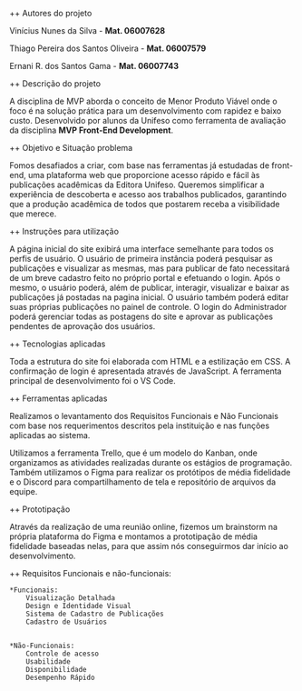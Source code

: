 ++ Autores do projeto

Vinícius Nunes da Silva - **Mat. 06007628**

Thiago Pereira dos Santos Oliveira - **Mat. 06007579**

Ernani R. dos Santos Gama - **Mat. 06007743**

++ Descrição do projeto

A disciplina de MVP aborda o conceito de Menor Produto Viável onde o foco é na solução prática para um desenvolvimento com rapidez e baixo custo. Desenvolvido por alunos da Unifeso como ferramenta de avaliação da disciplina **MVP Front-End Development**.

++ Objetivo e Situação problema

Fomos desafiados a criar, com base nas ferramentas já estudadas de front-end, uma plataforma web que proporcione acesso rápido e fácil às publicações acadêmicas da Editora Unifeso. Queremos simplificar a experiência de descoberta e acesso aos trabalhos publicados, garantindo que a produção acadêmica de todos que postarem receba a visibilidade que merece.

++ Instruções para utilização

A página inicial do site exibirá uma interface semelhante para todos os perfis de usuário. O usuário de primeira instância poderá pesquisar as publicações e visualizar as mesmas, mas para publicar de fato necessitará de um breve cadastro feito no próprio portal e efetuando o login. Após o mesmo, o usuário poderá, além de publicar, interagir, visualizar e baixar as publicações já postadas na pagina inicial. O usuário também poderá editar suas próprias publicações no painel de controle. O login do Administrador poderá gerenciar todas as postagens do site e aprovar as publicações pendentes de aprovação dos usuários.

++ Tecnologias aplicadas

Toda a estrutura do site foi elaborada com HTML e a estilização em CSS. A confirmação de login é apresentada através de JavaScript. A ferramenta principal de desenvolvimento foi o VS Code.

++ Ferramentas aplicadas

Realizamos o levantamento dos Requisitos Funcionais e Não Funcionais com base nos requerimentos descritos pela instituição e nas funções aplicadas ao sistema.

Utilizamos a ferramenta Trello, que é um modelo do Kanban, onde organizamos as atividades realizadas durante os estágios de programação. Também utilizamos o Figma para realizar os protótipos de média fidelidade e o Discord para compartilhamento de tela e repositório de arquivos da equipe.

++ Prototipação

Através da realização de uma reunião online, fizemos um brainstorm na própria plataforma do Figma e montamos a prototipação de média fidelidade baseadas nelas, para que assim nós conseguirmos dar início ao desenvolvimento.

++  Requisitos Funcionais e não-funcionais:
	
	*Funcionais:
		Visualização Detalhada
		Design e Identidade Visual
		Sistema de Cadastro de Publicações
		Cadastro de Usuários


	*Não-Funcionais:
		Controle de acesso
		Usabilidade
		Disponibilidade
		Desempenho Rápido